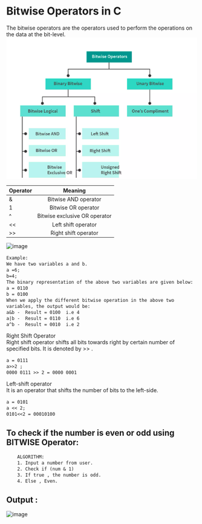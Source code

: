 # Bitwise Operators in C
The bitwise operators are the operators used to perform the operations on the data at the bit-level.
<br> 
![image](https://github.com/pooja210603/Bitwise_Operations/blob/main/Bitwise_Operators.png)

| Operator      | Meaning                     |
| ------------- |:-------------:              |
| &             |Bitwise AND operator         |
| 1             |Bitwise OR operator          |
| ^             |Bitwise exclusive OR operator|
| <<            |Left shift operator          |
| >>            |Right shift operator         |

![image](https://user-images.githubusercontent.com/125560933/227697906-2166c975-90f5-4697-974a-a7879c76914e.png)

    Example:
    We have two variables a and b. 
    a =6;  
    b=4;  
    The binary representation of the above two variables are given below:  
    a = 0110  
    b = 0100  
    When we apply the different bitwise operation in the above two variables, the output would be:  
    a&b -  Result = 0100  i.e 4 
    a|b -  Result = 0110  i.e 6 
    a^b -  Result = 0010  i.e 2 
    
Right Shift Operator <br>
Right shift operator shifts all bits towards right by certain number of specified bits. It is denoted by >> .

    a = 0111
    a>>2 ;  
    0000 0111 >> 2 = 0000 0001 
    
 Left-shift operator <br>
It is an operator that shifts the number of bits to the left-side.

    a = 0101  
    a << 2;  
    0101<<2 = 00010100 

## To check if the number is even or odd using BITWISE Operator:

        ALGORITHM:
        1. Input a number from user.
        2. Check if (num & 1)
        3. If true , the number is odd.
        4. Else , Even.

## Output :

![image](https://user-images.githubusercontent.com/125560933/228201955-623dcda9-8eef-416d-b03c-576e718d49ca.png)

